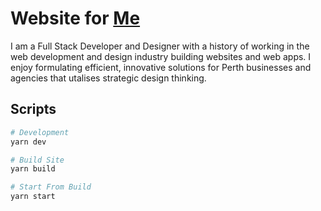 # Website for [Me](westbrookdaniel.com)

I am a Full Stack Developer and Designer with a history of working in the web development and design industry building websites and web apps. I enjoy formulating efficient, innovative solutions for Perth businesses and agencies that utalises strategic design thinking.

## Scripts

```bash
# Development
yarn dev

# Build Site
yarn build

# Start From Build
yarn start
```
